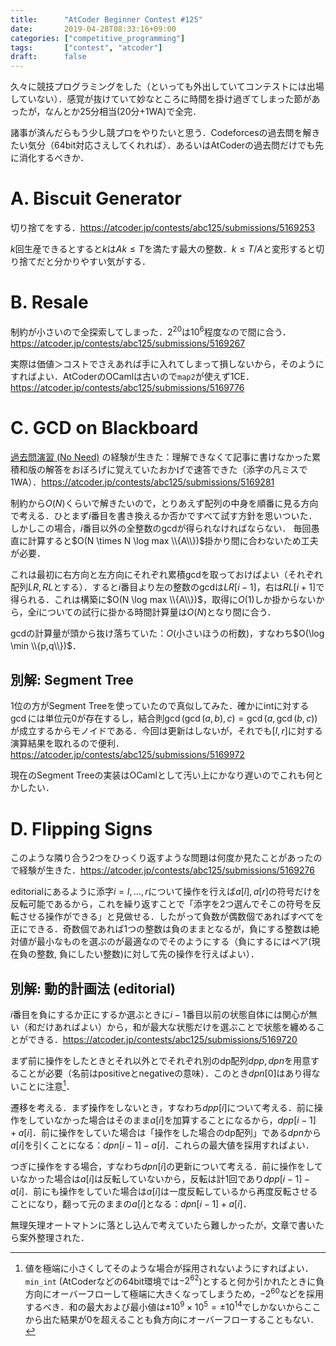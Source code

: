 ```yaml
---
title:      "AtCoder Beginner Contest #125"
date:       2019-04-28T08:33:16+09:00
categories: ["competitive_programming"]
tags:       ["contest", "atcoder"]
draft:      false
---
```


久々に競技プログラミングをした（といっても外出していてコンテストには出場していない）．感覚が抜けていて妙なところに時間を掛け過ぎてしまった節があったが，なんとか25分相当(20分+1WA)で全完．

諸事が済んだらもう少し競プロをやりたいと思う．Codeforcesの過去問を解きたい気分（64bit対応さえしてくれれば）．あるいはAtCoderの過去問だけでも先に消化するべきか．

# A. Biscuit Generator

切り捨てをする．https://atcoder.jp/contests/abc125/submissions/5169253

$k$回生産できるとすると$k$は$Ak \le T$を満たす最大の整数．$k \le T/A$と変形すると切り捨てだと分かりやすい気がする．

# B. Resale

制約が小さいので全探索してしまった．$2^{20}$は$10^6$程度なので間に合う．https://atcoder.jp/contests/abc125/submissions/5169267

実際は価値＞コストでさえあれば手に入れてしまって損しないから，そのようにすればよい．AtCoderのOCamlは古いので`map2`が使えず1CE．https://atcoder.jp/contests/abc125/submissions/5169776

# C. GCD on Blackboard

[過去問演習 (No Need)](/posts/cp_001) の経験が生きた：理解できなくて記事に書けなかった累積和版の解答をおぼろげに覚えていたおかげで速答できた（添字の凡ミスで1WA）．https://atcoder.jp/contests/abc125/submissions/5169281

制約から$O(N)$くらいで解きたいので，とりあえず配列の中身を順番に見る方向で考える．ひとまず$i$番目を書き換えるか否かですべて試す方針を思いついた．しかしこの場合，$i$番目以外の全整数のgcdが得られなければならない．
毎回愚直に計算すると$O(N \times N \log max \\{A\\})$掛かり間に合わないため工夫が必要．

<!-- これに$\Omega (N)$掛けてしまうと間に合わないので工夫が必要． -->

これは最初に右方向と左方向にそれぞれ累積gcdを取っておけばよい（それぞれ配列$LR,RL$とする）．すると$i$番目より左の整数のgcdは$LR[i-1]$，右は$RL[i+1]$で得られる．これは構築に$O(N \log max \\{A\\})$，取得に$O(1)$しか掛からないから，全$i$についての試行に掛かる時間計算量は$O(N)$となり間に合う．

gcdの計算量が頭から抜け落ちていた：$O($小さいほうの桁数$)$，すなわち$O(\log \min \\{p,q\\})$．

## 別解: Segment Tree

1位の方がSegment Treeを使っていたので真似してみた．確かにintに対する$\gcd$には単位元$0$が存在するし，結合則$\gcd(\gcd(a,b),c) = \gcd(a,\gcd(b,c))$が成立するからモノイドである．今回は更新はしないが，それでも$[l,r]$に対する演算結果を取れるので便利．https://atcoder.jp/contests/abc125/submissions/5169972

現在のSegment Treeの実装はOCamlとして汚い上にかなり遅いのでこれも何とかしたい．

# D. Flipping Signs

このような隣り合う2つをひっくり返すような問題は何度か見たことがあったので経験が生きた．https://atcoder.jp/contests/abc125/submissions/5169276

editorialにあるように添字$i=l,...,r$について操作を行えば$a[l],a[r]$の符号だけを反転可能であるから，これを繰り返すことで「添字を2つ選んでそこの符号を反転させる操作ができる」と見做せる．したがって負数が偶数個であればすべてを正にできる．奇数個であれば1つの整数は負のままとなるが，負にする整数は絶対値が最小なものを選ぶのが最適なのでそのようにする（負にするにはペア(現在負の整数, 負にしたい整数)に対して先の操作を行えばよい）．

## 別解: 動的計画法 (editorial)

$i$番目を負にするか正にするか選ぶときに$i-1$番目以前の状態自体には関心が無い（和だけあればよい）から，和が最大な状態だけを選ぶことで状態を纏めることができる．https://atcoder.jp/contests/abc125/submissions/5169720

まず前に操作をしたときとそれ以外とでそれぞれ別のdp配列$dpp, dpn$を用意することが必要（名前はpositiveとnegativeの意味）．このとき$dpn[0]$はあり得ないことに注意[^d1]．

[^d1]: 値を極端に小さくしてそのような場合が採用されないようにすればよい．`min_int` (AtCoderなどの64bit環境では$-2^{62}$)とすると何か引かれたときに負方向にオーバーフローして極端に大きくなってしまうため，$-2^{60}$などを採用するべき．和の最大および最小値は$\pm 10^9 \times 10^5 = \pm 10^{14}$でしかないからここから出た結果が$0$を超えることも負方向にオーバーフローすることもない．

遷移を考える．まず操作をしないとき，すなわち$dpp[i]$について考える．前に操作をしていなかった場合はそのまま$a[i]$を加算することになるから，$dpp[i-1]+a[i]$．前に操作をしていた場合は「操作をした場合のdp配列」である$dpn$から$a[i]$を引くことになる：$dpn[i-1]-a[i]$．これらの最大値を採用すればよい．

つぎに操作をする場合，すなわち$dpn[i]$の更新について考える．前に操作をしていなかった場合は$a[i]$は反転していないから，反転は計1回であり$dpp[i-1]-a[i]$．前にも操作をしていた場合は$a[i]$は一度反転しているから再度反転させることになり，翻って元のままの$a[i]$となる：$dpn[i-1]+a[i]$．

無理矢理オートマトンに落とし込んで考えていたら難しかったが，文章で書いたら案外整理された．








